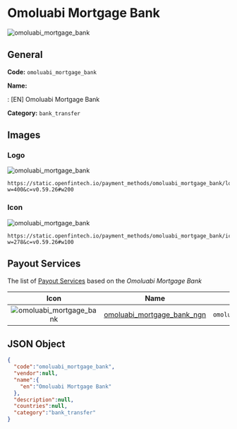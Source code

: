 
# Omoluabi Mortgage Bank 
![omoluabi_mortgage_bank](https://static.openfintech.io/payment_methods/omoluabi_mortgage_bank/logo.svg?w=400&c=v0.59.26#w200)  

## General 
**Code:** `omoluabi_mortgage_bank` 
 
**Name:** 
 
:	[EN] Omoluabi Mortgage Bank 
 
**Category:** `bank_transfer` 
 

## Images 

### Logo 
![omoluabi_mortgage_bank](https://static.openfintech.io/payment_methods/omoluabi_mortgage_bank/logo.svg?w=400&c=v0.59.26#w200)  

```
https://static.openfintech.io/payment_methods/omoluabi_mortgage_bank/logo.svg?w=400&c=v0.59.26#w200
```  

### Icon 
![omoluabi_mortgage_bank](https://static.openfintech.io/payment_methods/omoluabi_mortgage_bank/icon.svg?w=278&c=v0.59.26#w100)  

```
https://static.openfintech.io/payment_methods/omoluabi_mortgage_bank/icon.svg?w=278&c=v0.59.26#w100
```  

## Payout Services 
 
The list of [Payout Services](/payout-services/) based on the _Omoluabi Mortgage Bank_ 

|Icon|Name|Code| 
|:---:|:---:|:---:| 
|![omoluabi_mortgage_bank](https://static.openfintech.io/payout_methods/omoluabi_mortgage_bank/icon.svg?w=278&c=v0.59.26#w40) |[omoluabi_mortgage_bank_ngn](/payout-services/omoluabi_mortgage_bank_ngn/)|`omoluabi_mortgage_bank_ngn`| 
 

## JSON Object 

```json
{
  "code":"omoluabi_mortgage_bank",
  "vendor":null,
  "name":{
    "en":"Omoluabi Mortgage Bank"
  },
  "description":null,
  "countries":null,
  "category":"bank_transfer"
}
```  
